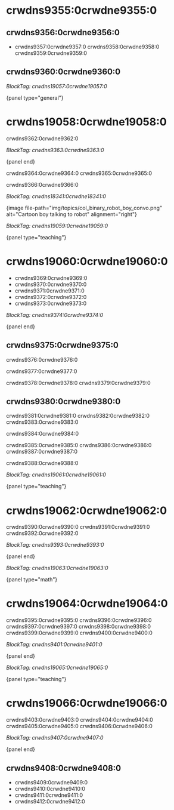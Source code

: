 # crwdns9355:0crwdne9355:0

## crwdns9356:0crwdne9356:0

- crwdns9357:0crwdne9357:0 crwdns9358:0crwdne9358:0 crwdns9359:0crwdne9359:0

## crwdns9360:0crwdne9360:0

*BlockTag: crwdns19057:0crwdne19057:0*

{panel type="general"}

# crwdns19058:0crwdne19058:0

crwdns9362:0crwdne9362:0

*BlockTag: crwdns9363:0crwdne9363:0*

{panel end}

crwdns9364:0crwdne9364:0 crwdns9365:0crwdne9365:0

crwdns9366:0crwdne9366:0

*BlockTag: crwdns18341:0crwdne18341:0*

{image file-path="img/topics/col_binary_robot_boy_convo.png" alt="Cartoon boy talking to robot" alignment="right"}

*BlockTag: crwdns19059:0crwdne19059:0*

{panel type="teaching"}

# crwdns19060:0crwdne19060:0

- crwdns9369:0crwdne9369:0
- crwdns9370:0crwdne9370:0
- crwdns9371:0crwdne9371:0
- crwdns9372:0crwdne9372:0
- crwdns9373:0crwdne9373:0

*BlockTag: crwdns9374:0crwdne9374:0*

{panel end}

## crwdns9375:0crwdne9375:0

crwdns9376:0crwdne9376:0

crwdns9377:0crwdne9377:0

crwdns9378:0crwdne9378:0 crwdns9379:0crwdne9379:0

## crwdns9380:0crwdne9380:0

crwdns9381:0crwdne9381:0 crwdns9382:0crwdne9382:0 crwdns9383:0crwdne9383:0

crwdns9384:0crwdne9384:0

crwdns9385:0crwdne9385:0 crwdns9386:0crwdne9386:0 crwdns9387:0crwdne9387:0

crwdns9388:0crwdne9388:0

*BlockTag: crwdns19061:0crwdne19061:0*

{panel type="teaching"}

# crwdns19062:0crwdne19062:0

crwdns9390:0crwdne9390:0 crwdns9391:0crwdne9391:0 crwdns9392:0crwdne9392:0

*BlockTag: crwdns9393:0crwdne9393:0*

{panel end}

*BlockTag: crwdns19063:0crwdne19063:0*

{panel type="math"}

# crwdns19064:0crwdne19064:0

crwdns9395:0crwdne9395:0 crwdns9396:0crwdne9396:0 crwdns9397:0crwdne9397:0 crwdns9398:0crwdne9398:0 crwdns9399:0crwdne9399:0 crwdns9400:0crwdne9400:0

*BlockTag: crwdns9401:0crwdne9401:0*

{panel end}

*BlockTag: crwdns19065:0crwdne19065:0*

{panel type="teaching"}

# crwdns19066:0crwdne19066:0

crwdns9403:0crwdne9403:0 crwdns9404:0crwdne9404:0 crwdns9405:0crwdne9405:0 crwdns9406:0crwdne9406:0

*BlockTag: crwdns9407:0crwdne9407:0*

{panel end}

## crwdns9408:0crwdne9408:0

- crwdns9409:0crwdne9409:0
- crwdns9410:0crwdne9410:0
- crwdns9411:0crwdne9411:0
- crwdns9412:0crwdne9412:0